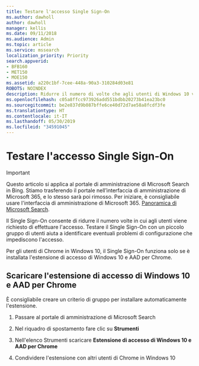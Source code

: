 ```yaml
---
title: Testare l'accesso Single Sign-On
ms.author: dawholl
author: dawholl
manager: kellis
ms.date: 09/11/2018
ms.audience: Admin
ms.topic: article
ms.service: mssearch
localization_priority: Priority
search.appverid:
- BFB160
- MET150
- MOE150
ms.assetid: a220c1bf-7cee-448a-90a3-310284d03e81
ROBOTS: NOINDEX
description: Ridurre il numero di volte che agli utenti di Windows 10 viene richiesto di accedere a Microsoft Search e Office 365
ms.openlocfilehash: c05a8ffcc973926add551bdbb20273b41ea23bc0
ms.sourcegitcommit: be2e837d9b087bffe6ce40d72d7ae58a8fcdf3fe
ms.translationtype: HT
ms.contentlocale: it-IT
ms.lasthandoff: 05/30/2019
ms.locfileid: "34591045"
---
```

# <a name="test-single-sign-on"></a>Testare l'accesso Single Sign-On

> [!IMPORTANT]
> Questo articolo si applica al portale di amministrazione di Microsoft Search in Bing. Stiamo trasferendo il portale nell’interfaccia di amministrazione di Microsoft 365, e lo stesso sarà poi rimosso. Per iniziare, è consigliabile usare l'interfaccia di amministrazione di Microsoft 365. [Panoramica di Microsoft Search](overview-microsoft-search.md).
    
Il Single Sign-On consente di ridurre il numero volte in cui agli utenti viene richiesto di effettuare l'accesso. Testare il Single Sign-On con un piccolo gruppo di utenti aiuta a identificare eventuali problemi di configurazione che impediscono l'accesso. 
  
Per gli utenti di Chrome in Windows 10, il Single Sign-On funziona solo se è installata l'estensione di accesso di Windows 10 e AAD per Chrome. 
  
## <a name="download-the-windows-10-and-aad-sign-in-extension-for-chrome"></a>Scaricare l'estensione di accesso di Windows 10 e AAD per Chrome

È consigliabile creare un criterio di gruppo per installare automaticamente l'estensione.
  
1. Passare al portale di amministrazione di Microsoft Search
    
2. Nel riquadro di spostamento fare clic su **Strumenti**
    
3. Nell'elenco Strumenti scaricare **Estensione di accesso di Windows 10 e AAD per Chrome**
    
4. Condividere l'estensione con altri utenti di Chrome in Windows 10

  

